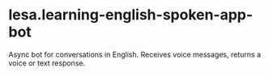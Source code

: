 # lesa.learning-english-spoken-app-bot

Async bot for conversations in English. Receives voice messages, returns a voice or text response.